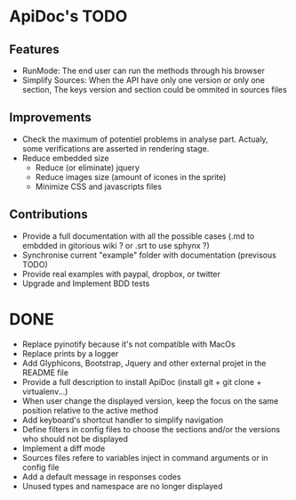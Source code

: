 
ApiDoc's TODO
=============

Features
--------
* RunMode: The end user can run the methods through his browser
* Simplify Sources: When the API have only one version or only one section, The keys version and section could be ommited in sources files


Improvements
------------
* Check the maximum of potentiel problems in analyse part. Actualy, some verifications are asserted in rendering stage.
* Reduce embedded size
    * Reduce (or eliminate) jquery
    * Reduce images size (amount of icones in the sprite)
    * Minimize CSS and javascripts files


Contributions
-------------
* Provide a full documentation with all the possible cases (.md to embdded in gitorious wiki ? or .srt to use sphynx ?)
* Synchronise current "example" folder with documentation (previsous TODO)
* Provide real examples with paypal, dropbox, or twitter
* Upgrade and Implement BDD tests


DONE
====
* Replace pyinotify because it's not compatible with MacOs
* Replace prints by a logger
* Add Glyphicons, Bootstrap, Jquery and other external projet in the README file
* Provide a full description to install ApiDoc (install git + git clone + virtualenv...)
* When user change the displayed version, keep the focus on the same position relative to the active method
* Add keyboard's shortcut handler to simplify navigation
* Define filters in config files to choose the sections and/or the versions who should not be displayed
* Implement a diff mode
* Sources files refere to variables inject in command arguments or in config file
* Add a default message in responses codes
* Unused types and namespace are no longer displayed
